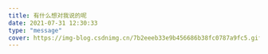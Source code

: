 ```yaml
---
title: 有什么想对我说的呢
date: 2021-07-31 12:30:33
type: "message"
cover: https://img-blog.csdnimg.cn/7b2eeeb33e9b456686b38fc0787a9fc5.gif#pic_center
---
```

